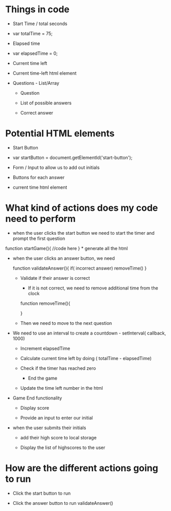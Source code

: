 # Things in code
* Start Time / total seconds
* var totalTime = 75;

* Elapsed time
* var elapsedTime = 0;

* Current time left

* Current time-left html element

* Questions - List/Array

    * Question

    * List of possible answers

    * Correct answer

# Potential HTML elements
* Start Button
* var startButton = document.getElementId('start-button');

* Form / Input to allow us to add out initials

* Buttons for each answer

* current time html element


# What kind of actions does my code need to perform
* when the user clicks the start button we need to start the timer and prompt the first question

function startGame(){
    //code here
}
    * generate all the html 

* when the user clicks an answer button, we need

    function validateAnswer(){
        if( incorrect answer)
            removeTime()
    }

    * Validate if their answer is correct

        * If it is not correct, we need to remove additional time from the clock
        
        function removeTime(){

        }


    * Then we need to move to the next question

* We need to use an interval to create a countdown - setInterval( callback, 1000)

    * Increment elapsedTime

    * Calculate current time left by doing ( totalTime - elapsedTime)

    * Check if the timer has reached zero

        * End the game

    * Update the time left number in the html

* Game End functionality

    * Display score

    * Provide an input to enter our initial

* when the user submits their initials

    * add their high score to local storage

    * Display the list of highscores to the user

# How are the different actions going to run

* Click the start button to run

* Click the answer button to run validateAnswer()

